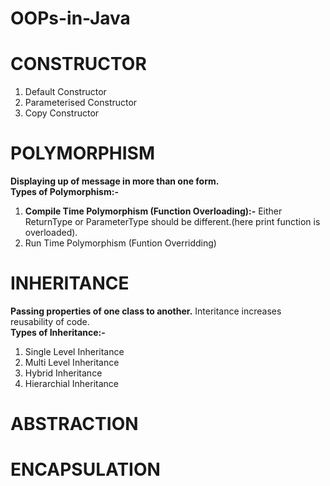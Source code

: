 # OOPs-in-Java
# CONSTRUCTOR
<ol>
  <li>Default Constructor</li>
  <li>Parameterised Constructor</li>
  <li>Copy Constructor</li>
</ol>

# POLYMORPHISM
**Displaying up of message in more than one form.** <br>
**Types of Polymorphism:-** <br>
<ol>
  <li><b>Compile Time Polymorphism (Function Overloading):-</b> Either ReturnType or ParameterType should be different.(here print function is overloaded).</li>
  <li>Run Time Polymorphism (Funtion Overridding)</li>
</ol>

# INHERITANCE
**Passing properties of one class to another.** Interitance increases reusability of code. <br>
**Types of Inheritance:-** <br>
<ol>
  <li>Single Level Inheritance</li>
  <li>Multi Level Inheritance</li>
  <li>Hybrid Inheritance</li>
  <li>Hierarchial Inheritance</li>
</ol>

# ABSTRACTION

# ENCAPSULATION
